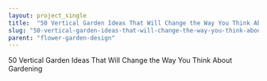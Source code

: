 ```yaml
---
layout: project_single
title:  "50 Vertical Garden Ideas That Will Change the Way You Think About Gardening"
slug: "50-vertical-garden-ideas-that-will-change-the-way-you-think-about-gardening"
parent: "flower-garden-design"
---
```

50 Vertical Garden Ideas That Will Change the Way You Think About Gardening